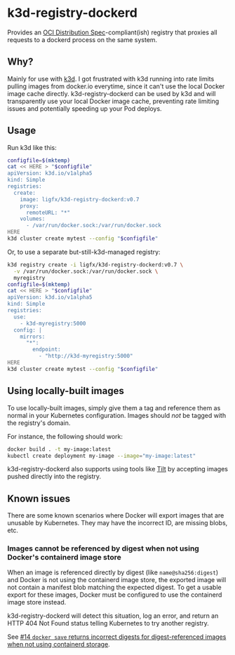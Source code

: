 # k3d-registry-dockerd

Provides an [OCI Distribution Spec](https://github.com/opencontainers/distribution-spec)-compliant(ish) registry
that proxies all requests to a dockerd process on the same system.

## Why?

Mainly for use with [k3d](https://k3d.io/). I got frustrated with k3d running into rate limits pulling images
from docker.io everytime, since it can't use the local Docker image cache directly. k3d-registry-dockerd can
be used by k3d and will transparently use your local Docker image cache, preventing rate limiting issues
and potentially speeding up your Pod deploys.

## Usage

Run k3d like this:

```sh
configfile=$(mktemp)
cat << HERE > "$configfile"
apiVersion: k3d.io/v1alpha5
kind: Simple
registries:
  create:
    image: ligfx/k3d-registry-dockerd:v0.7
    proxy:
      remoteURL: "*"
    volumes:
      - /var/run/docker.sock:/var/run/docker.sock
HERE
k3d cluster create mytest --config "$configfile"
```

Or, to use a separate but-still-k3d-managed registry:

```sh
k3d registry create -i ligfx/k3d-registry-dockerd:v0.7 \
  -v /var/run/docker.sock:/var/run/docker.sock \
  myregistry
configfile=$(mktemp)
cat << HERE > "$configfile"
apiVersion: k3d.io/v1alpha5
kind: Simple
registries:
  use:
    - k3d-myregistry:5000
  config: |
    mirrors:
      "*":
        endpoint:
          - "http://k3d-myregistry:5000"
HERE
k3d cluster create mytest --config "$configfile"
```

## Using locally-built images

To use locally-built images, simply give them a tag and reference them as normal in your Kubernetes configuration. Images should _not_ be tagged with the registry's domain.

For instance, the following should work:

```sh
docker build . -t my-image:latest
kubectl create deployment my-image --image="my-image:latest"
```

k3d-registry-dockerd also supports using tools like [Tilt](https://tilt.dev/) by accepting images pushed directly into the registry.

## Known issues

There are some known scenarios where Docker will export images that are unusable
by Kubernetes. They may have the incorrect ID, are missing blobs, etc.

### Images cannot be referenced by digest when not using Docker's containerd image store

When an image is referenced directly by digest (like `name@sha256:digest`) and Docker is
not using the containerd image store, the exported image will not contain a manifest blob
matching the expected digest. To get a usable export for these images, Docker must be
configured to use the containerd image store instead.

k3d-registry-dockerd will detect this situation, log an error, and return an HTTP 404 Not
Found status telling Kubernetes to try another registry.

See [#14 `docker save` returns incorrect digests for digest-referenced images when not using containerd storage](https://github.com/ligfx/k3d-registry-dockerd/issues/14).

